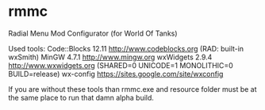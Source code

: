 rmmc
====

Radial Menu Mod Configurator (for World Of Tanks)

Used tools:
Code::Blocks 12.11 http://www.codeblocks.org (RAD: built-in wxSmith)
MinGW 4.7.1 http://www.mingw.org
wxWidgets 2.9.4 http://www.wxwidgets.org (SHARED=0 UNICODE=1 MONOLITHIC=0 BUILD=release)
wx-config https://sites.google.com/site/wxconfig

If you are without these tools than rmmc.exe and resource folder must be at the same place to run that damn alpha build.
